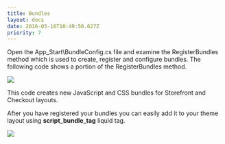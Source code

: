 ```yaml
---
title: Bundles
layout: docs
date: 2016-05-16T10:49:50.627Z
priority: 7
---
```

Open the App_Start\BundleConfig.cs file and examine the RegisterBundles method which is used to create, register and configure bundles. The following code shows a portion of the RegisterBundles method.

![](assets/images/docs/budnles1.png)

This code creates new JavaScript and CSS bundles for Storefront and Checkout layouts.

After you have registered your bundles you can easily add it to your theme layout using **script_bundle_tag** liquid tag.

![](assets/images/docs/bundles2.png)